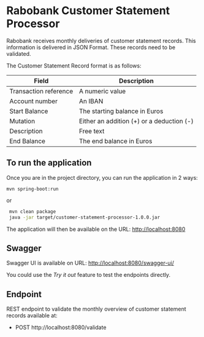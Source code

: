 # Rabobank Customer Statement Processor

Rabobank receives monthly deliveries of customer statement records. This information is delivered in
JSON Format. These records need to be validated.

The Customer Statement Record format is as follows:

| Field | Description |
| ------ | ------ |
| Transaction reference | A numeric value |
| Account number | An IBAN |
| Start Balance | The starting balance in Euros |
| Mutation | Either an addition (+) or a deduction (-) |
| Description | Free text |
| End Balance | The end balance in Euros |

## To run the application

Once you are in the project directory, you can run the application in 2 ways:

`mvn spring-boot:run`

or

```bash
 mvn clean package
 java -jar target/customer-statement-processor-1.0.0.jar
```

The application will then be available on the URL: [http://localhost:8080](http://localhost:8080)

## Swagger

Swagger UI is available on URL: [http://localhost:8080/swagger-ui/](http://localhost:8080/swagger-ui/)

You could use the *Try it out* feature to test the endpoints directly.

## Endpoint

REST endpoint to validate the monthly overview of customer statement records available at:

* POST http://localhost:8080/validate